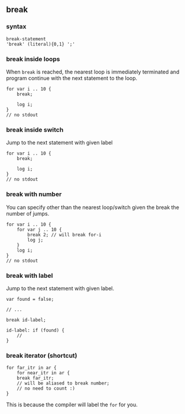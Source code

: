 <a name="break"></a>
## break


### syntax

```syntax
break-statement
'break' (literal){0,1} ';'
```

### break inside loops

When `break` is reached, the nearest loop is immediately terminated and program continue with the next statement to the loop.

```plee
for var i .. 10 {
    break;

    log i;
}
// no stdout
```

### break inside switch

Jump to the next statement with given label


```plee
for var i .. 10 {
    break;

    log i;
}
// no stdout
```

### break with number

You can specify other than the nearest loop/switch given the break the number of jumps.

```plee
for var i .. 10 {
    for var j .. 10 {
        break 2; // will break for-i
        log j;
    }
    log i;
}
// no stdout
```

### break with label

Jump to the next statement with given label.

```plee
var found = false;

// ...

break id-label;

id-label: if (found) {
    //
}
```


### break iterator (shortcut)

```plee
for far_itr in ar {
    for near_itr in ar {
    break far_itr;
    // will be aliased to break number;
    // no need to count :)
}
```

This is because the compiler will label the `for` for you.
